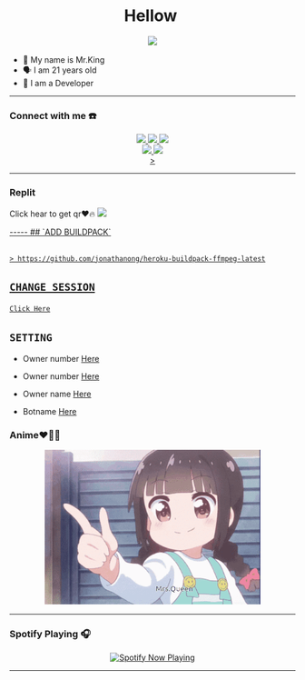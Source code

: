 <h1 align="center">Hellow <img src="https://user-images.githubusercontent.com/1303154/88677602-1635ba80-d120-11ea-84d8-d263ba5fc3c0.gif" width="40px" alt=""><br></h1>
<p align="center">
  <img src="https://telegra.ph/file/7b1404f0551cb7f2d079d.jpg" />
</p>

<p align="center">

- 👼 My name is Mr.King
- 🗣️ I am 21 years old 
- 🔭 I am a Developer

</p>

------
### Connect with me ☎️
<p align="center">
  <a href="https://instagram.com/king_dishuu?utm_medium=copy_link"><img src="https://img.shields.io/badge/Instagram-E4405F?style=for-the-badge&logo=instagram&logoColor=white"/> 
  <a href="https://wa.me/+94782390183"><img src="https://img.shields.io/badge/WhatsApp-25D366?style=for-the-badge&logo=whatsapp&logoColor=white" />
  <a href="https://youtube.com/channel/UCPW2S5FfjiG9XeDdPmcSj2Q"><img src="https://img.shields.io/badge/YouTube-Mr.King Modz-ff0000?style=for-the-badge&logo=youtube&logoColor=ff0000&link=https://youtube.com/channel/UCPW2S5FfjiG9XeDdPmcSj2Q" /><br>
  <a name=zeeoneofc&label=VIEWS&style=flat-square&color=orange" />
  <a href="https://github.com/Mrkingmodz"><img src="https://img.shields.io/badge/-GitHub-black?style=flat-square&logo=github" /> 
  <a href="https://youtube.com/channel/UCPW2S5FfjiG9XeDdPmcSj2Q"><img src="https://img.shields.io/youtube/channel/subscribers/UCdzWwbApjkyODby7_MoRYlA?style=social" /> <br>
 ></a>
</p>

------
### Replit
<p align="center">

  Click hear to get qr❤🔥
   <a href="https://replit.com/@Mrkingmodz/MrsQueen#.replit"><img src="https://img.shields.io/badge/-Repl.it-black?style=flat-square&logo=github" /> 
  </p>
-----                                                                                                                          ## `ADD BUILDPACK`

```

> https://github.com/jonathanong/heroku-buildpack-ffmpeg-latest

```

## `CHANGE SESSION`

[`Click Here`](https://github.com/Mrkingmodz/MrsQueen/blob/master/Queen.json#L1)

## `SETTING`

- Owner number [Here](https://github.com/Mrkingmodz/MrsQueen/blob/master/setting.json#L2)

- Owner number [Here](https://github.com/Mrkingmodz/MrsQueen/blob/master/setting.json#L9)

- Owner name [Here](https://github.com/Mrkingmodz/MrsQueen/blob/master/setting.json#L4)

- Botname [Here](https://github.com/Mrkingmodz/MrsQueen/blob/master/setting.json#L10)

                 
                                                           
### Anime❤🧸🤗
                                                          
<p align="center">
  <img src="https://github.com/Mrkingmodz/MrsQueen/blob/master/a1c52ecb-996b-41b6-bde5-e664b04f1f2a.gif" />
</p>

------

### Spotify Playing 🎧

<p align="center">
  <a href="https://open.spotify.com/track/0b11D9D0hMOYCIMN3OKreM" target="_blank"><img src="https://now-playing-on-spotify.vercel.app/api/spotify" alt="Spotify Now Playing" width="350"/></a>
</p>

------
